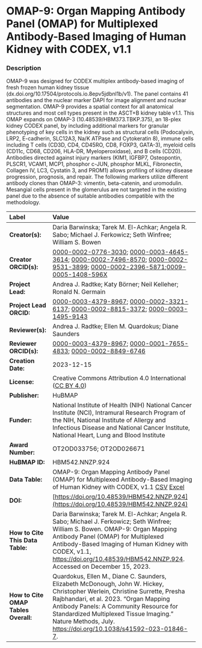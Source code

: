 # OMAP-9: Organ Mapping Antibody Panel (OMAP) for Multiplexed Antibody-Based Imaging of Human Kidney with CODEX, v1.1

### Description
OMAP-9 was designed for CODEX multiplex antibody-based imaging of fresh frozen human kidney tissue (dx.doi.org/10.17504/protocols.io.8epv5jdbnl1b/v1). The panel contains 41 antibodies and the nuclear marker DAPI for image alignment and nuclear segmentation. OMAP-9 provides a spatial context for all anatomical structures and most cell types present in the ASCT+B kidney table v1.1. This OMAP expands on OMAP-3 (10.48539/HBM373.TBKP.375), an 18-plex kidney CODEX panel, by including additional markers for granular phenotyping of key cells in the kidney such as structural cells (Podocalyxin, LRP2, E-cadherin, SLC12A3, Na/K ATPase and Cytokeratin 8), immune cells including T cells (CD3D, CD4, CD45RO, CD8, FOXP3, GATA-3), myeloid cells (CD11c, CD68, CD206, HLA-DR, Myeloperoxidase), and B cells (CD20). Antibodies directed against injury markers (KIM1, IGFBP7, Osteopontin, PLSCR1, VCAM1, MCP1, phosphor c-JUN, phosphor MLKL, Fibronectin, Collagen IV, LC3, Cystatin 3, and PROM1) allows profiling of kidney disease progression, prognosis, and repair. The following markers utilize different antibody clones than OMAP-3: vimentin, beta-catenin, and uromodulin. Mesangial cells present in the glomerulus are not targeted in the existing panel due to the absence of suitable antibodies compatible with the methodology.



| Label | Value |
| :------------- |:-------------|
| **Creator(s):** | Daria Barwinska; Tarek M. El-Achkar; Angela R. Sabo; Michael J. Ferkowicz; Seth Winfree; William S. Bowen |
| **Creator ORCID(s):** | [0000-0002-0776-3030](https://orcid.org/0000-0002-0776-3030); [ 0000-0003-4645-3614](https://orcid.org/0000-0003-4645-3614); [0000-0002-7496-8570](https://orcid.org/0000-0002-7496-8570); [0000-0002-9531-3899](https://orcid.org/0000-0002-9531-3899); [0000-0002-2396-5871](https://orcid.org/0000-0002-2396-5871);[0009-0005-1408-596X](https://orcid.org/0009-0005-1408-596X)|
| **Project Lead:** | Andrea J. Radtke; Katy B&ouml;rner; Neil Kelleher; Ronald N. Germain |
| **Project Lead ORCID:** | [0000-0003-4379-8967](https://orcid.org/0000-0003-4379-8967); [0000-0002-3321-6137](https://orcid.org/0000-0002-3321-6137); [0000-0002-8815-3372](https://orcid.org/0000-0002-8815-3372); [0000-0003-1495-9143](https://orcid.org/0000-0003-1495-9143) |
| **Reviewer(s):** |Andrea J. Radtke; Ellen M. Quardokus; Diane Saunders |
| **Reviewer ORCID(s):** |[0000-0003-4379-8967](https://orcid.org/0000-0003-4379-8967); [0000-0001-7655-4833](https://orcid.org/0000-0001-7655-4833); [0000-0002-8849-6746](https://orcid.org/0000-0002-8849-6746) |  
| **Creation Date:** | 2023-12-15|
| **License:** | Creative Commons Attribution 4.0 International ([CC BY 4.0](https://creativecommons.org/licenses/by/4.0/)) |
| **Publisher:** | HuBMAP |
| **Funder:** | National Institute of Health (NIH) National Cancer Institute (NCI), Intramural Research Program of the NIH, National Institute of Allergy and Infectious Disease and National Cancer Institute, National Heart, Lung and Blood Institute|
| **Award Number:** | OT2OD033756; OT2OD026671 |
| **HuBMAP ID:** | HBM542.NNZP.924 |
| **Data Table:** | OMAP-9: Organ Mapping Antibody Panel (OMAP) for Multiplexed Antibody-Based Imaging of Human Kidney with CODEX, v1.1 [CSV](https://cdn.humanatlas.io/hra-releases/v2.0/omap/omap-9-kidney-codex.csv) [Excel](https://cdn.humanatlas.io/hra-releases/v2.0/omap/omap-9-kidney-codex.xlsx) |
| **DOI:** | [https://doi.org/10.48539/HBM542.NNZP.924](https://doi.org/10.48539/HBM542.NNZP.924) |
| **How to Cite This Data Table:** |Daria Barwinska; Tarek M. El-Achkar; Angela R. Sabo; Michael J. Ferkowicz; Seth Winfree; William S. Bowen. OMAP-9: Organ Mapping Antibody Panel (OMAP) for Multiplexed Antibody-Based Imaging of Human Kidney with CODEX, v1.1, https://doi.org/10.48539/HBM542.NNZP.924. Accessed on December 15, 2023.|
| **How to Cite OMAP Tables Overall:** | Quardokus, Ellen M., Diane C. Saunders, Elizabeth McDonough, John W. Hickey, Christopher Werlein, Christine Surrette, Presha Rajbhandari, et al. 2023. “Organ Mapping Antibody Panels: A Community Resource for Standardized Multiplexed Tissue Imaging.” Nature Methods, July. https://doi.org/10.1038/s41592-023-01846-7. |

